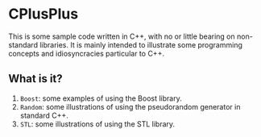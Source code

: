 # CPlusPlus
This is some sample code written in C++, with no or little bearing on
non-standard libraries.  It is mainly intended to illustrate some
programming concepts and idiosyncracies particular to C++.

## What is it?
1. `Boost`: some examples of using the Boost library.
1. `Random`: some illustrations of using the pseudorandom generator in
    standard C++.
1. `STL`: some illustrations of using the STL library.

